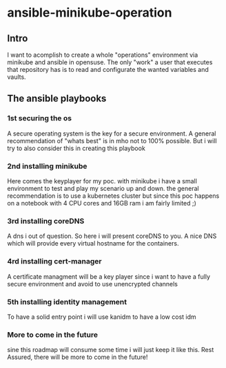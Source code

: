# ansible-minikube-operation

## Intro
I want to acomplish to create a whole "operations" environment via minikube and ansible in opensuse.
The only "work" a user that executes that repository has is to read and configurate the wanted variables and vaults.

## The ansible playbooks
### 1st securing the os
A secure operating system is the key for a secure environment. A general recommendation of "whats best" is in mho not to 100% possible. 
But i will try to also consider this in creating this playbook

### 2nd installing minikube
Here comes the keyplayer for my poc. with minikube i have a small environment to test and play my scenario up and down.
the general recommendation is to use a kubernetes cluster but since this poc happens on a notebook with 4 CPU cores and 16GB ram i am fairly limited ;)

### 3rd installing coreDNS
A dns i out of question. So here i will present coreDNS to you. A nice DNS which will provide every virtual hostname for the containers.

### 4rd installing cert-manager
A certificate managment will be a key player since i want to have a fully secure environment and avoid to use unencrypted channels

### 5th installing identity management
To have a solid entry point i will use kanidm to have a low cost idm

### More to come in the future
sine this roadmap will consume some time i will just keep it like this. Rest Assured, there will be more to come in the future!
